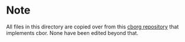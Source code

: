 # Note

All files in this directory are copied over from this [cborg repository](https://github.com/rvagg/cborg) that implements cbor. None have been edited beyond that.

